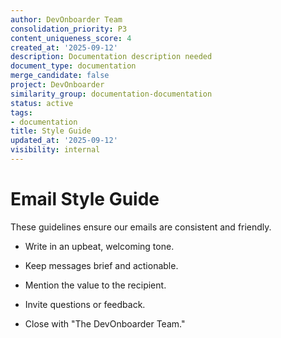 ```yaml
---
author: DevOnboarder Team
consolidation_priority: P3
content_uniqueness_score: 4
created_at: '2025-09-12'
description: Documentation description needed
document_type: documentation
merge_candidate: false
project: DevOnboarder
similarity_group: documentation-documentation
status: active
tags:
- documentation
title: Style Guide
updated_at: '2025-09-12'
visibility: internal
---
```


# Email Style Guide

These guidelines ensure our emails are consistent and friendly.

- Write in an upbeat, welcoming tone.

- Keep messages brief and actionable.

- Mention the value to the recipient.

- Invite questions or feedback.

- Close with "The DevOnboarder Team."

